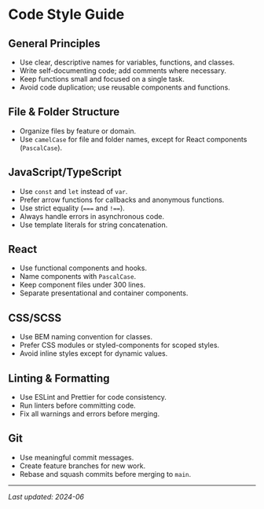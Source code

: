 # Code Style Guide

## General Principles

- Use clear, descriptive names for variables, functions, and classes.
- Write self-documenting code; add comments where necessary.
- Keep functions small and focused on a single task.
- Avoid code duplication; use reusable components and functions.

## File & Folder Structure

- Organize files by feature or domain.
- Use `camelCase` for file and folder names, except for React components (`PascalCase`).

## JavaScript/TypeScript

- Use `const` and `let` instead of `var`.
- Prefer arrow functions for callbacks and anonymous functions.
- Use strict equality (`===` and `!==`).
- Always handle errors in asynchronous code.
- Use template literals for string concatenation.

## React

- Use functional components and hooks.
- Name components with `PascalCase`.
- Keep component files under 300 lines.
- Separate presentational and container components.

## CSS/SCSS

- Use BEM naming convention for classes.
- Prefer CSS modules or styled-components for scoped styles.
- Avoid inline styles except for dynamic values.

## Linting & Formatting

- Use ESLint and Prettier for code consistency.
- Run linters before committing code.
- Fix all warnings and errors before merging.

## Git

- Use meaningful commit messages.
- Create feature branches for new work.
- Rebase and squash commits before merging to `main`.

---
_Last updated: 2024-06_